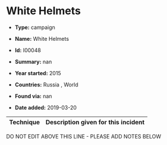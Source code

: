 # White Helmets

* **Type:** campaign

* **Name:** White Helmets

* **Id:** I00048

* **Summary:** nan

* **Year started:** 2015

* **Countries:** Russia , World

* **Found via:** nan

* **Date added:** 2019-03-20
 

| Technique | Description given for this incident |
| --------- | ------------------------- |

DO NOT EDIT ABOVE THIS LINE - PLEASE ADD NOTES BELOW